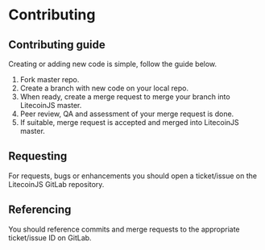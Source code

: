 # Contributing
 
## Contributing guide 
Creating or adding new code is simple, follow the guide below. 

1. Fork master repo. 
2. Create a branch with new code on your local repo. 
3. When ready, create a merge request to merge your branch into LitecoinJS master. 
4. Peer review, QA and assessment of your merge request is done.
5. If suitable, merge request is accepted and merged into LitecoinJS master. 

## Requesting 
For requests, bugs or enhancements you should open a ticket/issue on the LitecoinJS GitLab repository.

## Referencing  
You should reference commits and merge requests to the appropriate ticket/issue ID on GitLab. 

